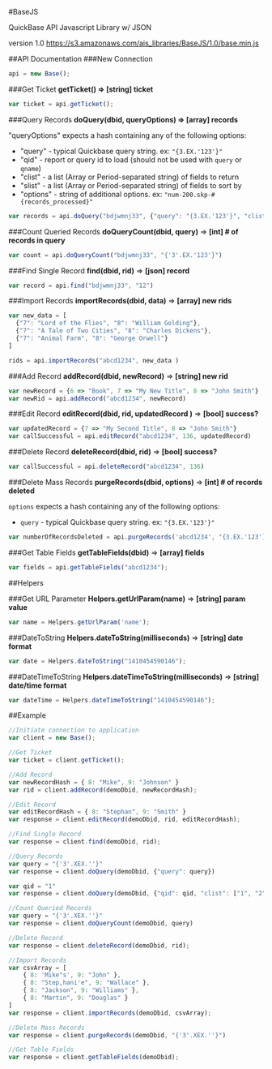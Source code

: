 #BaseJS

QuickBase API Javascript Library w/ JSON

version 1.0
https://s3.amazonaws.com/ais_libraries/BaseJS/1.0/base.min.js

##API Documentation
###New Connection

```javascript
api = new Base();
```

###Get Ticket
**getTicket() => [string] ticket**

```javascript
var ticket = api.getTicket();
```

###Query Records
**doQuery(dbid, queryOptions) => [array] records**

"queryOptions" expects a hash containing any of the following options:

* "query" - typical Quickbase query string. ex: `"{3.EX.'123'}"`
* "qid" - report or query id to load (should not be used with `query` or `qname`)
* "clist" - a list (Array or Period-separated string) of fields to return
* "slist" - a list (Array or Period-separated string) of fields to sort by
* "options" - string of additional options. ex: `"num-200.skp-#{records_processed}"`

```javascript
var records = api.doQuery("bdjwmnj33", {"query": "{3.EX.'123'}", "clist": "3.6.10"})
```

###Count Queried Records
**doQueryCount(dbid, query)** => **[int] # of records in query**

```javascript
var count = api.doQueryCount("bdjwmnj33", "{'3'.EX.'123'}")
```

###Find Single Record
**find(dbid, rid)** => **[json] record**
```javascript
var record = api.find("bdjwmnj33", "12")
```

###Import Records
**importRecords(dbid, data)** => **[array] new rids**

```javascript
var new_data = [
  {"7": "Lord of the Flies", "8": "William Golding"},
  {"7": "A Tale of Two Cities", "8": "Charles Dickens"},
  {"7": "Animal Farm", "8": "George Orwell"}
]

rids = api.importRecords("abcd1234", new_data )
````

###Add Record
**addRecord(dbid, newRecord)** => **[string] new rid**

```javascript
var newRecord = {6 => "Book", 7 => "My New Title", 8 => "John Smith"}
var newRid = api.addRecord("abcd1234", newRecord)
````

###Edit Record
**editRecord(dbid, rid, updatedRecord )** => **[bool] success?**

```javascript
var updatedRecord = {7 => "My Second Title", 8 => "John Smith"}
var callSuccessful = api.editRecord("abcd1234", 136, updatedRecord)
````

###Delete Record
**deleteRecord(dbid, rid)** => **[bool] success?**

```javascript
var callSuccessful = api.deleteRecord("abcd1234", 136)
````

###Delete Mass Records
**purgeRecords(dbid, options)** => **[int] # of records deleted**

`options` expects a hash containing any of the following options:

* `query` - typical Quickbase query string. ex: `"{3.EX.'123'}"`

```javascript
var numberOfRecordsDeleted = api.purgeRecords('abcd1234', "{3.EX.'123'}");
````

###Get Table Fields
**getTableFields(dbid)** => **[array] fields**

```javascript
var fields = api.getTableFields("abcd1234");
````
##Helpers

###Get URL Parameter
**Helpers.getUrlParam(name)** => **[string] param value**

```javascript
var name = Helpers.getUrlParam('name');
````

###DateToString
**Helpers.dateToString(milliseconds)** => **[string] date format**

```javascript
var date = Helpers.dateToString("1410454590146");
````

###DateTimeToString
**Helpers.dateTimeToString(milliseconds)** => **[string] date/time format**

```javascript
var dateTime = Helpers.dateTimeToString("1410454590146");
````

##Example
```javascript
//Initiate connection to application
var client = new Base();

//Get Ticket
var ticket = client.getTicket();

//Add Record
var newRecordHash = { 8: "Mike", 9: "Johnson" }
var rid = client.addRecord(demoDbid, newRecordHash);

//Edit Record
var editRecordHash = { 8: "Stephan", 9: "Smith" }
var response = client.editRecord(demoDbid, rid, editRecordHash);

//Find Single Record
var response = client.find(demoDbid, rid);

//Query Records
var query = "{'3'.XEX.''}"
var response = client.doQuery(demoDbid, {"query": query})

var qid = "1"
var response = client.doQuery(demoDbid, {"qid": qid, "clist": ["1", "2", "3", "4", "5"})

//Count Queried Records
var query = "{'3'.XEX.''}"
var response = client.doQueryCount(demoDbid, query)

//Delete Record
var response = client.deleteRecord(demoDbid, rid);

//Import Records
var csvArray = [
	{ 8: 'Mike"s', 9: "John" },
	{ 8: "Step,hani'e", 9: "Wallace" },
	{ 8: "Jackson", 9: "Williams" },
	{ 8: "Martin", 9: "Douglas" }
]
var response = client.importRecords(demoDbid, csvArray);

//Delete Mass Records
var response = client.purgeRecords(demoDbid, "{'3'.XEX.''}")

//Get Table Fields
var response = client.getTableFields(demoDbid);
```